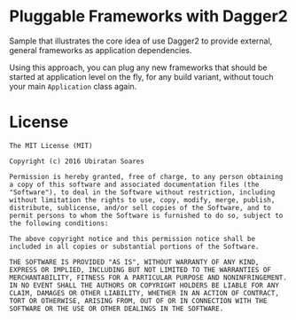 # Pluggable Frameworks with Dagger2

Sample that illustrates the core idea of use Dagger2 to provide external, general frameworks as application dependencies.

Using this approach, you can plug any new frameworks that should be started at application level on the fly, for any build variant, without touch your main `Application` class again.

# License

```
The MIT License (MIT)

Copyright (c) 2016 Ubiratan Soares

Permission is hereby granted, free of charge, to any person obtaining a copy of this software and associated documentation files (the "Software"), to deal in the Software without restriction, including without limitation the rights to use, copy, modify, merge, publish, distribute, sublicense, and/or sell copies of the Software, and to permit persons to whom the Software is furnished to do so, subject to the following conditions:

The above copyright notice and this permission notice shall be included in all copies or substantial portions of the Software.

THE SOFTWARE IS PROVIDED "AS IS", WITHOUT WARRANTY OF ANY KIND, EXPRESS OR IMPLIED, INCLUDING BUT NOT LIMITED TO THE WARRANTIES OF MERCHANTABILITY, FITNESS FOR A PARTICULAR PURPOSE AND NONINFRINGEMENT. IN NO EVENT SHALL THE AUTHORS OR COPYRIGHT HOLDERS BE LIABLE FOR ANY CLAIM, DAMAGES OR OTHER LIABILITY, WHETHER IN AN ACTION OF CONTRACT, TORT OR OTHERWISE, ARISING FROM, OUT OF OR IN CONNECTION WITH THE SOFTWARE OR THE USE OR OTHER DEALINGS IN THE SOFTWARE.
```
